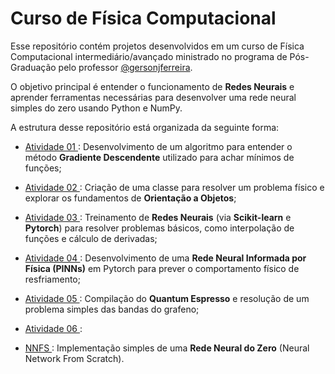 # Curso de Física Computacional

Esse repositório contém projetos desenvolvidos em um curso de Física Computacional intermediário/avançado ministrado no programa de Pós-Graduação pelo professor [@gersonjferreira](https://github.com/gersonjferreira).

O objetivo principal é entender o funcionamento de **Redes Neurais** e aprender ferramentas necessárias para desenvolver uma rede neural simples do zero usando Python e NumPy.

A estrutura desse repositório está organizada da seguinte forma:

* [Atividade 01 ](Atividade-1) : Desenvolvimento de um algoritmo para entender o método **Gradiente Descendente** utilizado para achar mínimos de funções;

* [Atividade 02 ](Atividade-2) : Criação de uma classe para resolver um problema físico e explorar os fundamentos de **Orientação a Objetos**;

* [Atividade 03 ](Atividade-3) : Treinamento de **Redes Neurais** (via **Scikit-learn** e **Pytorch**) para resolver problemas básicos, como interpolação de funções e cálculo de derivadas;

* [Atividade 04 ](Atividade-4) : Desenvolvimento de uma **Rede Neural Informada por Física (PINNs)** em Pytorch para prever o comportamento físico de resfriamento;

* [Atividade 05 ](Atividade-5) : Compilação do **Quantum Espresso** e resolução de um problema simples das bandas do grafeno;

* [Atividade 06 ](Atividade-5) :

* [NNFS ](NNFS) : Implementação simples de uma **Rede Neural do Zero** (Neural Network From Scratch).
